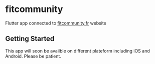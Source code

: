 # fitcommunity

Flutter app connected to [fitcommunity.fr](http://fitcommunity.fr) website

## Getting Started

This app will soon be availble on different plateform including iOS and Android.
Please be patient.
